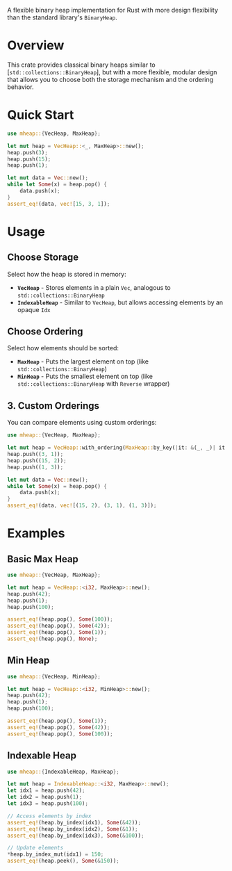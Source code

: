 
A flexible binary heap implementation for Rust with more design flexibility than the standard library's `BinaryHeap`.

# Overview

This crate provides classical binary heaps similar to [`std::collections::BinaryHeap`], but with a more flexible, modular design that allows you to choose both the storage mechanism and the ordering behavior.

# Quick Start

```rust
use mheap::{VecHeap, MaxHeap};

let mut heap = VecHeap::<_, MaxHeap>::new();
heap.push(3);
heap.push(15);
heap.push(1);

let mut data = Vec::new();
while let Some(x) = heap.pop() {
    data.push(x);
}
assert_eq!(data, vec![15, 3, 1]);
```

# Usage

## Choose Storage

Select how the heap is stored in memory:

- **`VecHeap`** - Stores elements in a plain `Vec`, analogous to `std::collections::BinaryHeap`
- **`IndexableHeap`** - Similar to `VecHeap`, but allows accessing elements by an opaque `Idx`

## Choose Ordering

Select how elements should be sorted:

- **`MaxHeap`** - Puts the largest element on top (like `std::collections::BinaryHeap`)
- **`MinHeap`** - Puts the smallest element on top (like `std::collections::BinaryHeap` with `Reverse` wrapper)

## 3. Custom Orderings

You can compare elements using custom orderings:

```rust
use mheap::{VecHeap, MaxHeap};

let mut heap = VecHeap::with_ordering(MaxHeap::by_key(|it: &(_, _)| it.0));
heap.push((3, 1));  
heap.push((15, 2));
heap.push((1, 3));

let mut data = Vec::new();
while let Some(x) = heap.pop() {
    data.push(x);
}
assert_eq!(data, vec![(15, 2), (3, 1), (1, 3)]);
```

# Examples

## Basic Max Heap

```rust
use mheap::{VecHeap, MaxHeap};

let mut heap = VecHeap::<i32, MaxHeap>::new();
heap.push(42);
heap.push(1);
heap.push(100);

assert_eq!(heap.pop(), Some(100));
assert_eq!(heap.pop(), Some(42));
assert_eq!(heap.pop(), Some(1));
assert_eq!(heap.pop(), None);
```

## Min Heap

```rust
use mheap::{VecHeap, MinHeap};

let mut heap = VecHeap::<i32, MinHeap>::new();
heap.push(42);
heap.push(1);
heap.push(100);

assert_eq!(heap.pop(), Some(1));
assert_eq!(heap.pop(), Some(42));
assert_eq!(heap.pop(), Some(100));
```

## Indexable Heap

```rust
use mheap::{IndexableHeap, MaxHeap};

let mut heap = IndexableHeap::<i32, MaxHeap>::new();
let idx1 = heap.push(42);
let idx2 = heap.push(1);
let idx3 = heap.push(100);

// Access elements by index
assert_eq!(heap.by_index(idx1), Some(&42));
assert_eq!(heap.by_index(idx2), Some(&1));
assert_eq!(heap.by_index(idx3), Some(&100));

// Update elements
*heap.by_index_mut(idx1) = 150;
assert_eq!(heap.peek(), Some(&150));
```

